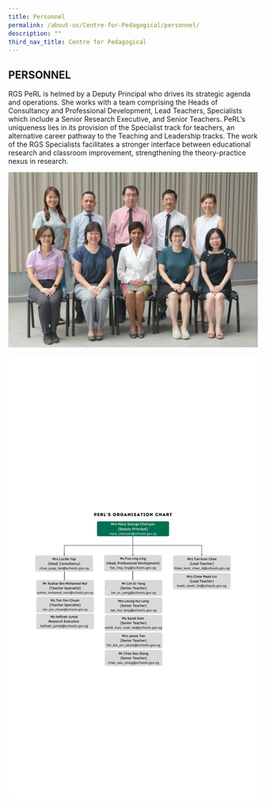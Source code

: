 ```yaml
---
title: Personnel
permalink: /about-us/Centre-for-Pedagogical/personnel/
description: ""
third_nav_title: Centre for Pedagogical
---
```

## PERSONNEL

RGS PeRL is helmed by a Deputy Principal who drives its strategic agenda and operations. She works with a team comprising the Heads of Consultancy and Professional Development, Lead Teachers, Specialists which include a Senior Research Executive, and Senior Teachers. PeRL’s uniqueness lies in its provision of the Specialist track for teachers, an alternative career pathway to the Teaching and Leadership tracks. The work of the RGS Specialists facilitates a stronger interface between educational research and classroom improvement, strengthening the theory-practice nexus in research.

![](/images/centre%20for%20pedagogical%20research%20_%20learning%20-%20edited.png)

![](/images/org%20chart.png)